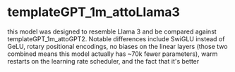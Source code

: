 # templateGPT_1m_attoLlama3

this model was designed to resemble Llama 3 and be compared against templateGPT_1m_attoGPT2. Notable differences include SwiGLU instead of GeLU, rotary positional encodings, no biases on the linear layers (those two combined means this model actually has ~70k fewer parameters), warm restarts on the learning rate scheduler, and the fact that it's better
